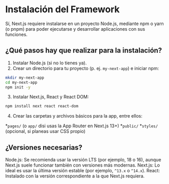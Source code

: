 # Instalación del Framework

Sí, Next.js requiere instalarse en un proyecto Node.js, mediante npm o yarn (o pnpm) para poder ejecutarse y desarrollar aplicaciones con sus funciones.

## ¿Qué pasos hay que realizar para la instalación?

1. Instalar Node.js (si no lo tienes ya).
2. Crear un directorio para tu proyecto (p. ej. `my-next-app`) e iniciar npm:

```bash
mkdir my-next-app
cd my-next-app
npm init -y
```
3. Instalar Next.js, React y React DOM:
   
```bash
npm install next react react-dom
```

4. Crear las carpetas y archivos básicos para la app, entre ellos:
   
*`pages/` (o `app/` disi usas la App Router en Next.js 13+)
*`public/`
*`styles/` (opcional, si planeas usar CSS propio)

## ¿Versiones necesarias?

Node.js: Se recomienda usar la versión LTS (por ejemplo, 18 o 16), aunque Next.js suele funcionar también con versiones más modernas.
Next.js: Lo ideal es usar la última versión estable (por ejemplo, `^13.x` o `^14.x`).
React: Instalado con la versión correspondiente a la que Next.js requiera.

